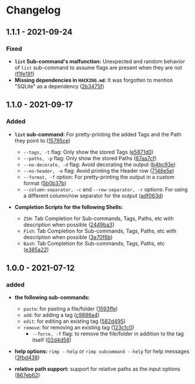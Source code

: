 # Changelog

## 1.1.1 - 2021-09-24

### Fixed

- **`list` Sub-command's malfunction:** Unexpected and random behavior of `list` sub-command to assume flags are present when they are not ([f1fe191](https://github.com/sepehr0eslami/rimp/commit/f1fe191))
- **Missing dependencies in `HACKING.md`:** It was forgotten to mention "SQLite" as a dependency ([2b3475f](https://github.com/sepehr0eslami/rimp/commit/2b3475f))

## 1.1.0 - 2021-09-17

### Added

- **`list` sub-command:** For pretty-printing the added Tags and the Path they point to ([15795ce](https://github.com/sepehr0eslami/rimp/commit/15795ce))
    - `--tags, -t` flag: Only show the stored Tags ([e5871d0](https://github.com/sepehr0eslami/rimp/commit/e5871d0))
    - `--paths, -p` flag: Only show the stored Paths ([67aa7cf](https://github.com/sepehr0eslami/rimp/commit/67aa7cf))
    - `--no-decorate, -d` flag: Avoid decorating the output ([b4bc93e](https://github.com/sepehr0eslami/rimp/commit/b4bc93e))
    - `--no-header, -e` flag: Avoid printing the Header row ([7148e5e](https://github.com/sepehr0eslami/rimp/commit/7148e5e))
    - `--format, -f` option: For pretty-printing the output in a custom format ([5b0b37b](https://github.com/sepehr0eslami/rimp/commit/5b0b37b))
    - `--column-separator, -c` and `--row-separator, -r` options: For using a different column/row separator for the output ([adf063d](https://github.com/sepehr0eslami/rimp/commit/adf063d))

- **Completion Scripts for the following Shells:**
    - `ZSH`: Tab Completion for Sub-commands, Tags, Paths, etc with description when possible ([2449ba3](https://github.com/sepehr0eslami/rimp/commit/2449ba3))
    - `Fish`: Tab Completion for Sub-commands, Tags, Paths, etc with description when possible ([3e70f6b](https://github.com/sepehr0eslami/rimp/commit/3e70f6b))
    - `Bash`: Tab Completion for Sub-commands, Tags, Paths, etc ([e385a22](https://github.com/sepehr0eslami/rimp/commit/e385a22))

## 1.0.0 - 2021-07-12

### added

- **the following sub-commands:**
    - `paste`: for pasting a file/folder ([1593ffe](https://github.com/sepehr0eslami/rimp/commit/1593ffe))
    - `add`: for adding a tag ([c9886a4](https://github.com/sepehr0eslami/rimp/commit/c9886a4))
    - `edit`: for editing an existing tag ([582d495](https://github.com/sepehr0eslami/rimp/commit/582d495))
    - `remove`: for removing an existing tag ([123c1c0](https://github.com/sepehr0eslami/rimp/commit/123c1c0))
        - `--force, -f` flag: to remove the file/folder in addition to the tag itself ([02d4d58](https://github.com/sepehr0eslami/rimp/commit/02d4d58))

- **help options:** `rimp --help` or `rimp subcommand --help` for help messages ([3fbd438](https://github.com/sepehr0eslami/rimp/commit/3fbd438))

- **relative path support:** support for relative paths as the input options ([867eb62](https://github.com/sepehr0eslami/rimp/commit/867eb62))
